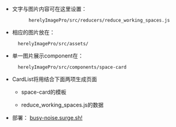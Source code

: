 * 文字与图片内容可在这里设置：

			herelyImagePro/src/reducers/reduce_working_spaces.js

  

* 相应的图片放在：

		herelyImagePro/src/assets/

  

* 单一图片展示component在：

		herelyImagePro/src/components/space-card

  
  

* CardList将用结合下面两项生成页面

	- space-card的模板

	- reduce_working_spaces.js的数据



* 部署：
[busy-noise.surge.sh!](https://busy-noise.surge.sh)
		